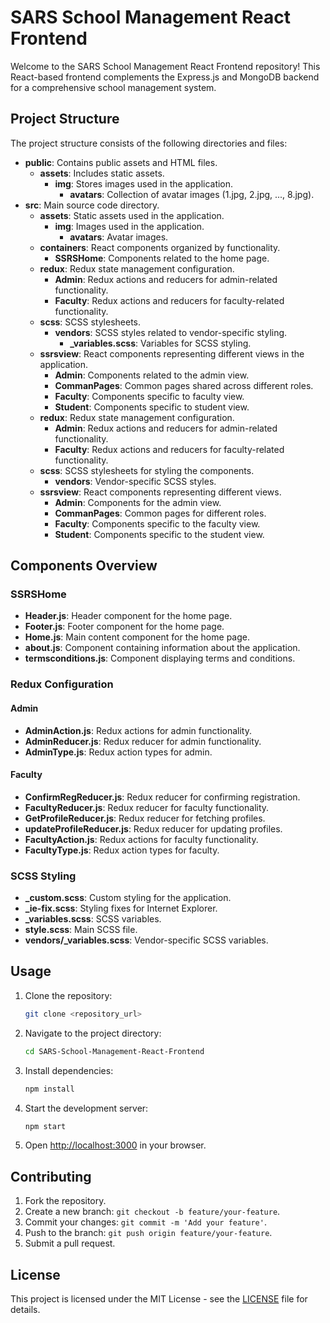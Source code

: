 # SARS School Management React Frontend

Welcome to the SARS School Management React Frontend repository! This React-based frontend complements the Express.js and MongoDB backend for a comprehensive school management system.

## Project Structure

The project structure consists of the following directories and files:

- **public**: Contains public assets and HTML files.
  - **assets**: Includes static assets.
    - **img**: Stores images used in the application.
      - **avatars**: Collection of avatar images (1.jpg, 2.jpg, ..., 8.jpg).
- **src**: Main source code directory.
  - **assets**: Static assets used in the application.
    - **img**: Images used in the application.
      - **avatars**: Avatar images.
  - **containers**: React components organized by functionality.
    - **SSRSHome**: Components related to the home page.
  - **redux**: Redux state management configuration.
    - **Admin**: Redux actions and reducers for admin-related functionality.
    - **Faculty**: Redux actions and reducers for faculty-related functionality.
  - **scss**: SCSS stylesheets.
    - **vendors**: SCSS styles related to vendor-specific styling.
      - **_variables.scss**: Variables for SCSS styling.
  - **ssrsview**: React components representing different views in the application.
    - **Admin**: Components related to the admin view.
    - **CommanPages**: Common pages shared across different roles.
    - **Faculty**: Components specific to faculty view.
    - **Student**: Components specific to student view.
  - **redux**: Redux state management configuration.
    - **Admin**: Redux actions and reducers for admin-related functionality.
    - **Faculty**: Redux actions and reducers for faculty-related functionality.
  - **scss**: SCSS stylesheets for styling the components.
    - **vendors**: Vendor-specific SCSS styles.
  - **ssrsview**: React components representing different views.
    - **Admin**: Components for the admin view.
    - **CommanPages**: Common pages for different roles.
    - **Faculty**: Components specific to the faculty view.
    - **Student**: Components specific to the student view.

## Components Overview

### SSRSHome

- **Header.js**: Header component for the home page.
- **Footer.js**: Footer component for the home page.
- **Home.js**: Main content component for the home page.
- **about.js**: Component containing information about the application.
- **termsconditions.js**: Component displaying terms and conditions.

### Redux Configuration

#### Admin

- **AdminAction.js**: Redux actions for admin functionality.
- **AdminReducer.js**: Redux reducer for admin functionality.
- **AdminType.js**: Redux action types for admin.

#### Faculty

- **ConfirmRegReducer.js**: Redux reducer for confirming registration.
- **FacultyReducer.js**: Redux reducer for faculty functionality.
- **GetProfileReducer.js**: Redux reducer for fetching profiles.
- **updateProfileReducer.js**: Redux reducer for updating profiles.
- **FacultyAction.js**: Redux actions for faculty functionality.
- **FacultyType.js**: Redux action types for faculty.

### SCSS Styling

- **_custom.scss**: Custom styling for the application.
- **_ie-fix.scss**: Styling fixes for Internet Explorer.
- **_variables.scss**: SCSS variables.
- **style.scss**: Main SCSS file.
- **vendors/_variables.scss**: Vendor-specific SCSS variables.

## Usage

1. Clone the repository:

   ```bash
   git clone <repository_url>
   ```

2. Navigate to the project directory:

   ```bash
   cd SARS-School-Management-React-Frontend
   ```

3. Install dependencies:

   ```bash
   npm install
   ```

4. Start the development server:

   ```bash
   npm start
   ```

5. Open [http://localhost:3000](http://localhost:3000) in your browser.

## Contributing

1. Fork the repository.
2. Create a new branch: `git checkout -b feature/your-feature`.
3. Commit your changes: `git commit -m 'Add your feature'`.
4. Push to the branch: `git push origin feature/your-feature`.
5. Submit a pull request.

## License

This project is licensed under the MIT License - see the [LICENSE](LICENSE) file for details.